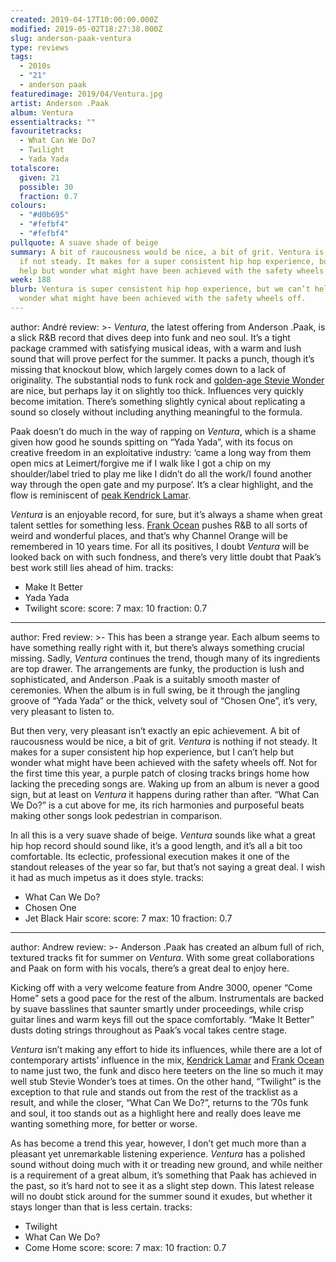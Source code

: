 ```yaml
---
created: 2019-04-17T10:00:00.000Z
modified: 2019-05-02T18:27:38.000Z
slug: anderson-paak-ventura
type: reviews
tags:
  - 2010s
  - "21"
  - anderson paak
featuredimage: 2019/04/Ventura.jpg
artist: Anderson .Paak
album: Ventura
essentialtracks: ""
favouritetracks:
  - What Can We Do?
  - Twilight
  - Yada Yada
totalscore:
  given: 21
  possible: 30
  fraction: 0.7
colours:
  - "#d0b695"
  - "#fefbf4"
  - "#fefbf4"
pullquote: A suave shade of beige
summary: A bit of raucousness would be nice, a bit of grit. Ventura is nothing
  if not steady. It makes for a super consistent hip hop experience, but I can’t
  help but wonder what might have been achieved with the safety wheels off.
week: 188
blurb: Ventura is super consistent hip hop experience, but we can’t help but
  wonder what might have been achieved with the safety wheels off.
---
```

author: André
review: >-
  *Ventura*, the latest offering from Anderson .Paak, is a slick R&B record that
  dives deep into funk and neo soul. It’s a tight package crammed with
  satisfying musical ideas, with a warm and lush sound that will prove perfect
  for the summer. It packs a punch, though it’s missing that knockout blow,
  which largely comes down to a lack of originality. The substantial nods to
  funk rock and [golden-age Stevie
  Wonder](<https://audioxide.com/reviews/stevie-wonder-songs-in-the-key-of-life/>)
  are nice, but perhaps lay it on slightly too thick. Influences very quickly
  become imitation. There’s something slightly cynical about replicating a sound
  so closely without including anything meaningful to the formula.

  Paak doesn’t do much in the way of rapping on *Ventura*, which is a shame given how good he sounds spitting on “Yada Yada”, with its focus on creative freedom in an exploitative industry: ‘came a long way from them open mics at Leimert/forgive me if I walk like I got a chip on my shoulder/label tried to play me like I didn’t do all the work/I found another way through the open gate and my purpose’. It’s a clear highlight, and the flow is reminiscent of [peak Kendrick Lamar](<https://audioxide.com/reviews/kendrick-lamar-to-pimp-a-butterfly/>).

  *Ventura* is an enjoyable record, for sure, but it’s always a shame when great talent settles for something less. [Frank Ocean](<https://audioxide.com/reviews/frank-ocean-channel-orange/>) pushes R&B to all sorts of weird and wonderful places, and that’s why Channel Orange will be remembered in 10 years time. For all its positives, I doubt *Ventura* will be looked back on with such fondness, and there’s very little doubt that Paak’s best work still lies ahead of him.
tracks:
  - Make It Better
  - ­­Yada Yada
  - ­­Twilight
score:
  score: 7
  max: 10
  fraction: 0.7
---
author: Fred
review: >-
  This has been a strange year. Each album seems to have something really right
  with it, but there’s always something crucial missing. Sadly, *Ventura*
  continues the trend, though many of its ingredients are top drawer. The
  arrangements are funky, the production is lush and sophisticated, and Anderson
  .Paak is a suitably smooth master of ceremonies. When the album is in full
  swing, be it through the jangling groove of “Yada Yada” or the thick, velvety
  soul of “Chosen One”, it’s very, very pleasant to listen to.

  But then very, very pleasant isn’t exactly an epic achievement. A bit of raucousness would be nice, a bit of grit. *Ventura* is nothing if not steady. It makes for a super consistent hip hop experience, but I can’t help but wonder what might have been achieved with the safety wheels off. Not for the first time this year, a purple patch of closing tracks brings home how lacking the preceding songs are. Waking up from an album is never a good sign, but at least on *Ventura* it happens during rather than after. “What Can We Do?” is a cut above for me, its rich harmonies and purposeful beats making other songs look pedestrian in comparison.

  In all this is a very suave shade of beige. *Ventura* sounds like what a great hip hop record should sound like, it’s a good length, and it’s all a bit too comfortable. Its eclectic, professional execution makes it one of the standout releases of the year so far, but that’s not saying a great deal. I wish it had as much impetus as it does style.
tracks:
  - What Can We Do?
  - ­­Chosen One
  - ­­Jet Black Hair
score:
  score: 7
  max: 10
  fraction: 0.7
---
author: Andrew
review: >-
  Anderson .Paak has created an album full of rich, textured tracks fit for
  summer on *Ventura*. With some great collaborations and Paak on form with his
  vocals, there’s a great deal to enjoy here.

  Kicking off with a very welcome feature from Andre 3000, opener “Come Home” sets a good pace for the rest of the album. Instrumentals are backed by suave basslines that saunter smartly under proceedings, while crisp guitar lines and warm keys fill out the space comfortably. “Make It Better” dusts doting strings throughout as Paak’s vocal takes centre stage.

  *Ventura* isn’t making any effort to hide its influences, while there are a lot of contemporary artists’ influence in the mix, [Kendrick Lamar](<https://audioxide.com/reviews/kendrick-lamar-untitled-unmastered/>) and [Frank Ocean](<https://audioxide.com/reviews/frank-ocean-blond/>) to name just two, the funk and disco here teeters on the line so much it may well stub Stevie Wonder’s toes at times. On the other hand, “Twilight” is the exception to that rule and stands out from the rest of the tracklist as a result, and while the closer, “What Can We Do?”, returns to the ’70s funk and soul, it too stands out as a highlight here and really does leave me wanting something more, for better or worse.

  As has become a trend this year, however, I don’t get much more than a pleasant yet unremarkable listening experience. *Ventura* has a polished sound without doing much with it or treading new ground, and while neither is a requirement of a great album, it’s something that Paak has achieved in the past, so it’s hard not to see it as a slight step down. This latest release will no doubt stick around for the summer sound it exudes, but whether it stays longer than that is less certain.
tracks:
  - Twilight
  - ­­What Can We Do?
  - ­­Come Home
score:
  score: 7
  max: 10
  fraction: 0.7
